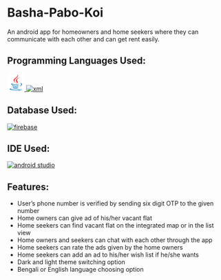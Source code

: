 # Basha-Pabo-Koi
An android app for homeowners and home seekers where they can communicate with each other and can get rent easily.

## Programming Languages Used:
<p align="left">
 <a href="https://www.java.com" target="_blank" rel="noreferrer"> 
  <img src="https://raw.githubusercontent.com/devicons/devicon/master/icons/java/java-original.svg" alt="java" width="40" height="40"/> 
 </a> 
 <a href="https://www.xml.com" target="_blank" rel="noreferrer"> 
  <img src="https://user-images.githubusercontent.com/56752216/150679285-2c3caa90-7f3f-46ee-a8d2-1a13d96ede89.svg" alt="xml" width="40" height="40"/> 
 </a> 
</p>

## Database Used:
<p align="left">
 <a href="https://firebase.google.com/" target="_blank" rel="noreferrer"> 
  <img src="https://www.vectorlogo.zone/logos/firebase/firebase-icon.svg" alt="firebase" width="40" height="40"/> 
 </a>
</p>

## IDE Used:
<p align="left">
 <a href="https://developer.android.com/studio" target="_blank" rel="noreferrer">
  <img src="https://user-images.githubusercontent.com/56752216/150679386-42405d17-39ea-4f98-a20d-f14e761e8fe0.svg" alt="android studio" width="40" height="40"/> 
 </a>
</p>

 ## Features:
 
 -	User’s phone number is verified by sending six digit OTP to the given number
 -	Home owners can give ad of his/her vacant flat
 -	Home seekers can find vacant flat on the integrated map or in the list view
 -	Home owners and seekers can chat with each other through the app
 -	Home seekers can rate the ads given by the home owners 
 -	Home seekers can add an ad to his/her wish list if he/she wants
 -	Dark and light theme switching option
 -	Bengali or English language choosing option
